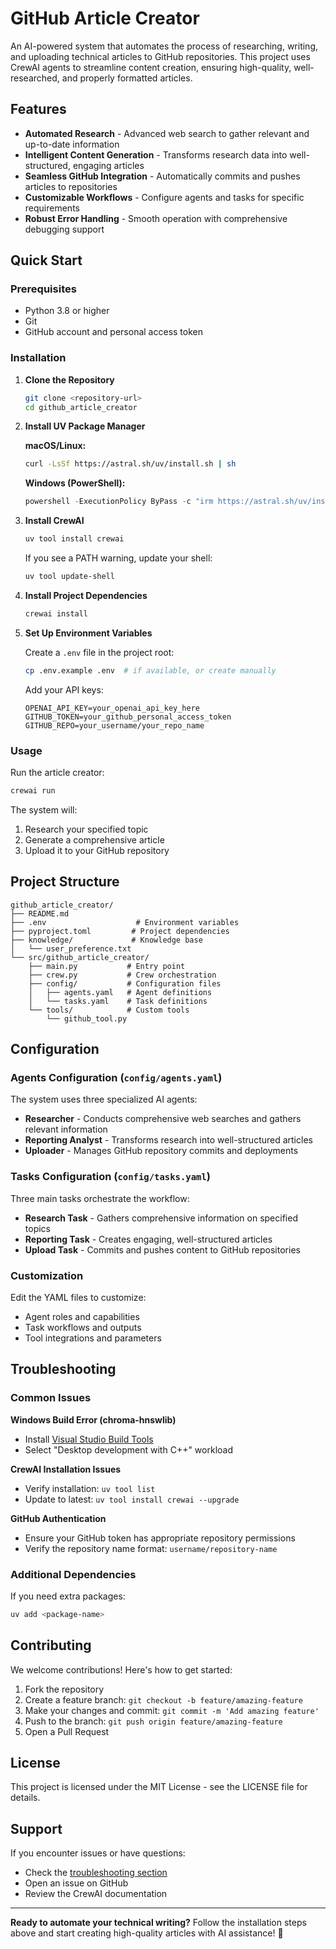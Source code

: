 # GitHub Article Creator

An AI-powered system that automates the process of researching, writing, and uploading technical articles to GitHub repositories. This project uses CrewAI agents to streamline content creation, ensuring high-quality, well-researched, and properly formatted articles.

## Features

- **Automated Research** - Advanced web search to gather relevant and up-to-date information
- **Intelligent Content Generation** - Transforms research data into well-structured, engaging articles
- **Seamless GitHub Integration** - Automatically commits and pushes articles to repositories
- **Customizable Workflows** - Configure agents and tasks for specific requirements
- **Robust Error Handling** - Smooth operation with comprehensive debugging support

## Quick Start

### Prerequisites

- Python 3.8 or higher
- Git
- GitHub account and personal access token

### Installation

1. **Clone the Repository**
   ```bash
   git clone <repository-url>
   cd github_article_creator
   ```

2. **Install UV Package Manager**
   
   **macOS/Linux:**
   ```bash
   curl -LsSf https://astral.sh/uv/install.sh | sh
   ```
   
   **Windows (PowerShell):**
   ```powershell
   powershell -ExecutionPolicy ByPass -c "irm https://astral.sh/uv/install.ps1 | iex"
   ```

3. **Install CrewAI**
   ```bash
   uv tool install crewai
   ```
   
   If you see a PATH warning, update your shell:
   ```bash
   uv tool update-shell
   ```

4. **Install Project Dependencies**
   ```bash
   crewai install
   ```

5. **Set Up Environment Variables**
   
   Create a `.env` file in the project root:
   ```bash
   cp .env.example .env  # if available, or create manually
   ```
   
   Add your API keys:
   ```env
   OPENAI_API_KEY=your_openai_api_key_here
   GITHUB_TOKEN=your_github_personal_access_token
   GITHUB_REPO=your_username/your_repo_name
   ```

### Usage

Run the article creator:
```bash
crewai run
```

The system will:
1. Research your specified topic
2. Generate a comprehensive article
3. Upload it to your GitHub repository

## Project Structure

```
github_article_creator/
├── README.md
├── .env                    # Environment variables
├── pyproject.toml         # Project dependencies
├── knowledge/             # Knowledge base
│   └── user_preference.txt
└── src/github_article_creator/
    ├── main.py           # Entry point
    ├── crew.py           # Crew orchestration
    ├── config/           # Configuration files
    │   ├── agents.yaml   # Agent definitions
    │   └── tasks.yaml    # Task definitions
    └── tools/            # Custom tools
        └── github_tool.py
```

## Configuration

### Agents Configuration (`config/agents.yaml`)

The system uses three specialized AI agents:

- **Researcher** - Conducts comprehensive web searches and gathers relevant information
- **Reporting Analyst** - Transforms research into well-structured articles
- **Uploader** - Manages GitHub repository commits and deployments

### Tasks Configuration (`config/tasks.yaml`)

Three main tasks orchestrate the workflow:

- **Research Task** - Gathers comprehensive information on specified topics
- **Reporting Task** - Creates engaging, well-structured articles
- **Upload Task** - Commits and pushes content to GitHub repositories

### Customization

Edit the YAML files to customize:
- Agent roles and capabilities
- Task workflows and outputs
- Tool integrations and parameters

## Troubleshooting

### Common Issues

**Windows Build Error (chroma-hnswlib)**
- Install [Visual Studio Build Tools](https://visualstudio.microsoft.com/downloads/)
- Select "Desktop development with C++" workload

**CrewAI Installation Issues**
- Verify installation: `uv tool list`
- Update to latest: `uv tool install crewai --upgrade`

**GitHub Authentication**
- Ensure your GitHub token has appropriate repository permissions
- Verify the repository name format: `username/repository-name`

### Additional Dependencies

If you need extra packages:
```bash
uv add <package-name>
```

## Contributing

We welcome contributions! Here's how to get started:

1. Fork the repository
2. Create a feature branch: `git checkout -b feature/amazing-feature`
3. Make your changes and commit: `git commit -m 'Add amazing feature'`
4. Push to the branch: `git push origin feature/amazing-feature`
5. Open a Pull Request

## License

This project is licensed under the MIT License - see the LICENSE file for details.

## Support

If you encounter issues or have questions:
- Check the [troubleshooting section](#troubleshooting)
- Open an issue on GitHub
- Review the CrewAI documentation

---

**Ready to automate your technical writing?** Follow the installation steps above and start creating high-quality articles with AI assistance! 🚀